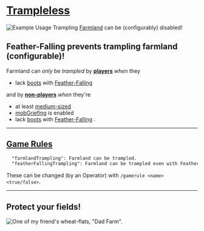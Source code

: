 # [Trampleless](https://modrinth.com/mod/trampleless/version/1.1.0_1.21.5)
![Example Usage](https://cdn.modrinth.com/data/shxtVuPU/images/c843cdaa126a2429e0ed552ffd0b2e6fe843edfc.png)
Trampling [Farmland](https://minecraft.wiki/w/Farmland) can be (configurably) disabled!

## Feather-Falling prevents trampling farmland (configurable)!

Farmland can *only* be *trampled* by **[players](https://minecraft.wiki/w/Player)** *when* they
- lack [boots](https://minecraft.wiki/w/Boots) with [Feather-Falling](https://minecraft.wiki/w/Feather_Falling)

and by **[non-players](https://minecraft.wiki/w/Mob)** *when* they're
- at least [medium-sized](# "larger than 0.512m^3")
- [mobGriefing](https://minecraft.wiki/w/Commands/gamerule#Examples) is enabled
- lack [boots](https://minecraft.wiki/w/Boots) with [Feather-Falling](https://minecraft.wiki/w/Feather_Falling)
.

---

## [Game Rules](https://minecraft.wiki/w/Game_rule)
```md
  "farmlandTrampling": Farmland can be trampled.
  "featherFallingTrampling": Farmland can be trampled even with Feather-Falling boots equiped.
```
These can be changed (by an Operator) with ``/gamerule <name> <true/false>``.

---
## Protect your fields!
![One of my friend's wheat-flats, "Dad Farm".](https://cdn.modrinth.com/data/shxtVuPU/images/d9b8e43232cf17e35f1795eb603fec79d597316b.png)
